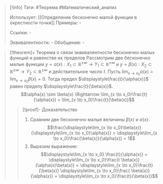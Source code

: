 > [!info]
> Тэги: #Теорема #Математический_анализ   
> 
> Использует: [[Определение бесконечно малой функции в окрестности точки]]
> Примеры: *-*
> 
> Ссылки: *-*
> 
> Эквивалентности: *-*
> Обобщения: *-*

> [!theorem]+ Теорема о связи эквивалентности бесконечно малых функций и равенстве их пределoв
> Рассмотрим две бесконечно малые функции $y = \alpha(x):X_1 \subset \mathbb{R^{\pm\infty}}\rightarrow Y_1 \subset \mathbb{R^{\pm\infty}}$ и $y = \beta(x):X_2 \subset \mathbb{R^{\pm\infty}}\rightarrow Y_2 \subset \mathbb{R^{\pm\infty}}$ и действительное число $t$. Пусть $\displaystyle\lim_{x \to x_0}\alpha(x) = \lim_{x \to x_0}\beta(x) = 0$. Тогда предел $\displaystyle\frac{t}{\alpha(x)}$ равен пределу $\displaystyle\frac{t}{\beta(x)}$. $$\alpha(x) \sim \beta(x) \Rightarrow \lim_{x \to x_0}\frac{t}{\alpha(x)} = \lim_{x \to x_0}\frac{t}{\beta(x)}$$
> > [!proof]- Доказательство
> > 1. Сравним две бесконечно малые величины $\beta(x)$ и $\alpha(x)$:  $$\frac{\displaystyle\lim_{x \to x_0}\beta(x)}{\displaystyle\lim_{x \to x_0}\alpha(x)} = \displaystyle\lim_{x \to x_0}\frac{\beta(x)}{\alpha(x)} = 1$$
> > 2. Выразим выражение: $$\displaystyle\lim_{x \to x_0} \frac{t}{\alpha(x)} = \displaystyle\lim_{x \to x_0}\frac{t  \beta(x)}{\alpha(x)\beta(x)} = \displaystyle\lim_{x \to x_0}\frac{t}{\beta(x)} \displaystyle\lim_{x \to x_0}\frac{ \beta(x)}{\alpha(x)} = \displaystyle\lim_{x \to x_0}\frac{t}{\beta(x)}$$
